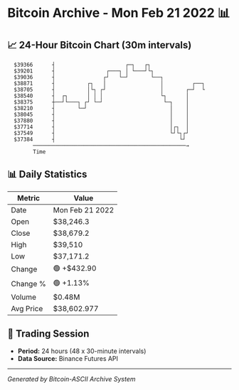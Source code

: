 # Bitcoin Archive - Mon Feb 21 2022 📊

## 📈 24-Hour Bitcoin Chart (30m intervals)

```
  $39366      ┤                      ┌─┐   ┌┐                  
  $39201      ┤                ┌───┐ │ └───┘└┐                 
  $39036      ┤               ┌┘   └─┘       └──┐              
  $38871      ┤          ┌┐   │                 │         ┌──┐ 
  $38705      ┤          │└┐ ┌┘                 │       ┌─┘  └ 
  $38540      ┤  ┌┐      │ │ │                  └┐      │      
  $38375      ┼──┘└───┐ ┌┘ └─┘                   └─┐    │      
  $38210      ┤       └─┘                          │    │      
  $38045      ┤                                    │    │      
  $37880      ┤                                    │    │      
  $37714      ┤                                    │┌┐  │      
  $37549      ┤                                    └┘└┐┌┘      
  $37384      ┤                                       └┘       
        ────────────────────────────────────────────────→
        Time
```

## 📊 Daily Statistics

| Metric | Value |
|--------|-------|
| Date | Mon Feb 21 2022 |
| Open | $38,246.3 |
| Close | $38,679.2 |
| High | $39,510 |
| Low | $37,171.2 |
| Change | 🟢 +$432.90 |
| Change % | 🟢 +1.13% |
| Volume | $0.48M |
| Avg Price | $38,602.977 |

## 📅 Trading Session

- **Period:** 24 hours (48 x 30-minute intervals)
- **Data Source:** Binance Futures API

---
*Generated by Bitcoin-ASCII Archive System*
